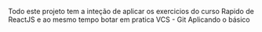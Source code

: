 Todo este projeto tem a inteção de aplicar os exercicios do curso Rapido de ReactJS
e ao mesmo tempo botar em pratica VCS - Git
Aplicando o básico
